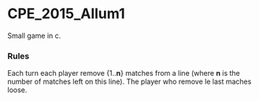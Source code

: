 # CPE_2015_Allum1

Small game in c.

### Rules

Each turn each player remove {1..**n**} matches from a line (where **n** is the number of matches left on this line).
The player who remove le last maches loose.